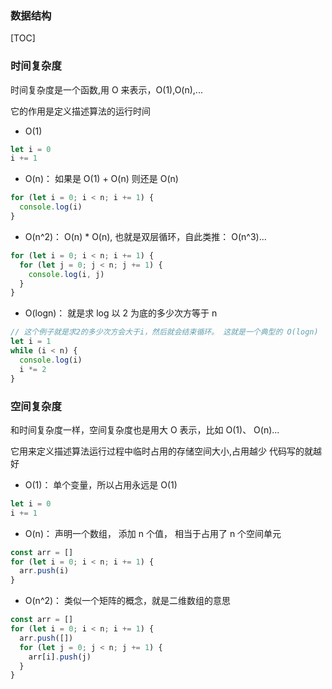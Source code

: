 ### 数据结构

[TOC]

### 时间复杂度

时间复杂度是一个函数,用 O 来表示，O(1),O(n),...

它的作用是定义描述算法的运行时间

- O(1)

```js
let i = 0
i += 1
```

- O(n)： 如果是 O(1) + O(n) 则还是 O(n)

```js
for (let i = 0; i < n; i += 1) {
  console.log(i)
}
```

- O(n^2)： O(n) \* O(n), 也就是双层循环，自此类推： O(n^3)...

```js
for (let i = 0; i < n; i += 1) {
  for (let j = 0; j < n; j += 1) {
    console.log(i, j)
  }
}
```

- O(logn)： 就是求 log 以 2 为底的多少次方等于 n

```js
// 这个例子就是求2的多少次方会大于i，然后就会结束循环。 这就是一个典型的 O(logn)
let i = 1
while (i < n) {
  console.log(i)
  i *= 2
}
```

### 空间复杂度

和时间复杂度一样，空间复杂度也是用大 O 表示，比如 O(1)、 O(n)...

它用来定义描述算法运行过程中临时占用的存储空间大小,占用越少 代码写的就越好

- O(1)： 单个变量，所以占用永远是 O(1)

```js
let i = 0
i += 1
```

- O(n)： 声明一个数组， 添加 n 个值， 相当于占用了 n 个空间单元

```js
const arr = []
for (let i = 0; i < n; i += 1) {
  arr.push(i)
}
```

- O(n^2)： 类似一个矩阵的概念，就是二维数组的意思

```js
const arr = []
for (let i = 0; i < n; i += 1) {
  arr.push([])
  for (let j = 0; j < n; j += 1) {
    arr[i].push(j)
  }
}
```


